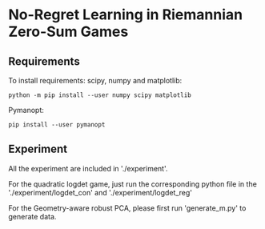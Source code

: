 # No-Regret Learning in Riemannian Zero-Sum Games

## Requirements

To install requirements:
scipy, numpy and matplotlib:
```
python -m pip install --user numpy scipy matplotlib
```
Pymanopt:
```
pip install --user pymanopt
```

## Experiment

All the experiment are included in './experiment'.

For the quadratic logdet game, just run the corresponding python file in the './experiment/logdet_con' and './experiment/logdet_reg'

For the Geometry-aware robust PCA, please first run 'generate_m.py' to generate data.
